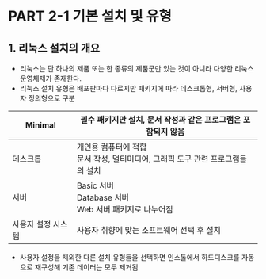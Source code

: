 # PART 2-1 기본 설치 및 유형

## 1. 리눅스 설치의 개요

- 리눅스는 단 하나의 제품 또는 한 종류의 제품군만 있는 것이 아니라 다양한 리눅스 운영체제가 존재한다.
- 리눅스 설치 유형은 배포판마다 다르지만 패키지에 따라 데스크톱형, 서버형, 사용자 정의형으로 구분

| Minimal            | 필수 패키지만 설치, 문서 작성과 같은 프로그램은 포함되지 않음 |
| ------------------ | ------------------------------------------------------------ |
| 데스크톱           | 개인용 컴퓨터에 적합<br />문서 작성, 멀티미디어, 그래픽 도구 관련 프로그램들의 설치 |
| 서버               | Basic 서버<br />Database 서버<br />Web 서버 패키지로 나누어짐 |
| 사용자 설정 시스템 | 사용자 취향에 맞는 소프트웨어 선택 후 설치                   |

- 사용자 설정을 제외한 다른 설치 유형들을 선택하면 인스톨에서 하드디스크를 자동으로 재구성해 기존 데이터는 모두 제거됨

